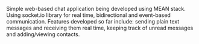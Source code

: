 Simple web-based chat application being developed using MEAN stack. Using socket.io library for real time, bidirectional and event-based communication. Features developed so far include: sending plain text messages and receiving them real time, keeping track of unread messages and adding/viewing contacts.
